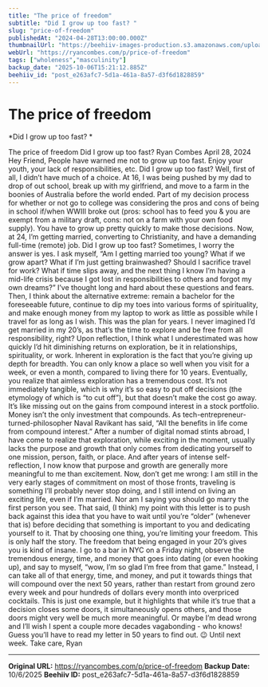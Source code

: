 ```yaml
---
title: "The price of freedom"
subtitle: "Did I grow up too fast? "
slug: "price-of-freedom"
publishedAt: "2024-04-28T13:00:00.000Z"
thumbnailUrl: "https://beehiiv-images-production.s3.amazonaws.com/uploads/asset/file/db8d3899-0074-4fba-bf58-f386bf8b5585/pablo-heimplatz-EAvS-4KnGrk-unsplash.jpg?t=1718473576"
webUrl: "https://ryancombes.com/p/price-of-freedom"
tags: ["wholeness","masculinity"]
backup_date: "2025-10-06T15:21:12.885Z"
beehiiv_id: "post_e263afc7-5d1a-461a-8a57-d3f6d1828859"
---
```


# The price of freedom

*Did I grow up too fast? *



The price of freedom Did I grow up too fast? Ryan Combes April 28, 2024 Hey Friend, People have warned me not to grow up too fast. Enjoy your youth, your lack of responsibilities, etc. Did I grow up too fast? Well, first of all, I didn’t have much of a choice. At 16, I was being pushed by my dad to drop of out school, break up with my girlfriend, and move to a farm in the boonies of Australia before the world ended. Part of my decision process for whether or not go to college was considering the pros and cons of being in school if/when WWIII broke out (pros: school has to feed you & you are exempt from a military draft, cons: not on a farm with your own food supply). You have to grow up pretty quickly to make those decisions. Now, at 24, I’m getting married, converting to Christianity, and have a demanding full-time (remote) job. Did I grow up too fast? Sometimes, I worry the answer is yes. I ask myself, “Am I getting married too young? What if we grow apart? What if I’m just getting brainwashed? Should I sacrifice travel for work? What if time slips away, and the next thing I know I’m having a mid-life crisis because I got lost in responsibilities to others and forgot my own dreams?” I’ve thought long and hard about these questions and fears. Then, I think about the alternative extreme: remain a bachelor for the foreseeable future, continue to dip my toes into various forms of spirituality, and make enough money from my laptop to work as little as possible while I travel for as long as I wish. This was the plan for years. I never imagined I’d get married in my 20’s, as that’s the time to explore and be free from all responsibility, right? Upon reflection, I think what I underestimated was how quickly I’d hit diminishing returns on exploration, be it in relationships, spirituality, or work. Inherent in exploration is the fact that you’re giving up depth for breadth. You can only know a place so well when you visit for a week, or even a month, compared to living there for 10 years. Eventually, you realize that aimless exploration has a tremendous cost. It’s not immediately tangible, which is why it’s so easy to put off decisions (the etymology of which is “to cut off”), but that doesn’t make the cost go away. It’s like missing out on the gains from compound interest in a stock portfolio. Money isn’t the only investment that compounds. As tech-entrepreneur-turned-philosopher Naval Ravikant has said, “All the benefits in life come from compound interest.” After a number of digital nomad stints abroad, I have come to realize that exploration, while exciting in the moment, usually lacks the purpose and growth that only comes from dedicating yourself to one mission, person, faith, or place. And after years of intense self-reflection, I now know that purpose and growth are generally more meaningful to me than excitement. Now, don’t get me wrong: I am still in the very early stages of commitment on most of those fronts, traveling is something I’ll probably never stop doing, and I still intend on living an exciting life, even if I’m married. Nor am I saying you should go marry the first person you see. That said, (I think) my point with this letter is to push back against this idea that you have to wait until you’re “older” (whenever that is) before deciding that something is important to you and dedicating yourself to it. That by choosing one thing, you’re limiting your freedom. This is only half the story. The freedom that being engaged in your 20’s gives you is kind of insane. I go to a bar in NYC on a Friday night, observe the tremendous energy, time, and money that goes into dating (or even hooking up), and say to myself, “wow, I’m so glad I’m free from that game.” Instead, I can take all of that energy, time, and money, and put it towards things that will compound over the next 50 years, rather than restart from ground zero every week and pour hundreds of dollars every month into overpriced cocktails. This is just one example, but it highlights that while it’s true that a decision closes some doors, it simultaneously opens others, and those doors might very well be much more meaningful. Or maybe I’m dead wrong and I’ll wish I spent a couple more decades vagabonding - who knows! Guess you’ll have to read my letter in 50 years to find out. 😉 Until next week. Take care, Ryan

---

**Original URL:** https://ryancombes.com/p/price-of-freedom
**Backup Date:** 10/6/2025
**Beehiiv ID:** post_e263afc7-5d1a-461a-8a57-d3f6d1828859
